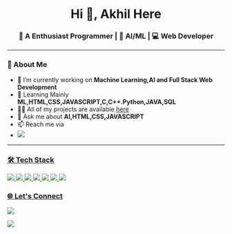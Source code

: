 <h1 align="center">Hi 👋, Akhil Here</h1>
<h3 align="center">🚀 A Enthusiast Programmer | 🌱 AI/ML | 💻 Web Developer</h3>

---

### 📌 About Me

- 🔭 I’m currently working on **Machine Learning,AI and Full Stack Web Development**
- 🌱 Learning Mainly **ML,HTML,CSS,JAVASCRIPT,C,C++.Python,JAVA,SQL**
- 👨‍💻 All of my projects are available [here](https://github.com/akhilv24?tab=repositories)
- 💬 Ask me about **AI,HTML,CSS,JAVASCRIPT**
- 📫 Reach me via
- <a href="https://www.instagram.com/akhilz.24/"><img src="https://img.shields.io/badge/Instagram-%23E4405F.svg?style=for-the-badge&logo=Instagram&logoColor=white"/>

---

### 🛠️ Tech Stack

<p align="left">
  <img src="https://img.shields.io/badge/C-00599C?style=for-the-badge&logo=c&logoColor=white"/>
  <img src="https://img.shields.io/badge/CSS3-1572B6?style=for-the-badge&logo=css3&logoColor=white"/>
   <img src="https://img.shields.io/badge/HTML5-E34F26?style=for-the-badge&logo=html5&logoColor=white"/>
   <img src="https://img.shields.io/badge/JavaScript-F7DF1E?style=for-the-badge&logo=javascript&logoColor=black"/>
  <img src="https://img.shields.io/badge/MySQL-00758F?style=for-the-badge&logo=mysql&logoColor=white"/>
  <img src="https://img.shields.io/badge/Linux-FCC624?style=for-the-badge&logo=linux&logoColor=black"/>
   <img src="https://img.shields.io/badge/Git-F05032?style=for-the-badge&logo=git&logoColor=white"/>
</p>

### 🌐 Let's Connect

<p>
  <a href="https://www.instagram.com/akhilz.24/"><img src="https://img.shields.io/badge/Instagram-%23E4405F.svg?style=for-the-badge&logo=Instagram&logoColor=white"/></a>
  
  <a href="mailto:your@email.com"><img src="https://img.shields.io/badge/Gmail-D14836?style=for-the-badge&logo=gmail&logoColor=white"/></a>
</p>
